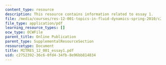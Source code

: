 ```yaml
---
content_type: resource
description: This resource contains information related to essay 1.
file: /media/courses/res-12-001-topics-in-fluid-dynamics-spring-2010/c275239236c60fd434fb8e96bb814834_MITRES_12_001_essay1.pdf
file_type: application/pdf
learning_resource_types: []
ocw_type: OCWFile
parent_title: Online Publication
parent_type: SupplementalResourceSection
resourcetype: Document
title: MITRES_12_001_essay1.pdf
uid: c2752392-36c6-0fd4-34fb-8e96bb814834
---
```

